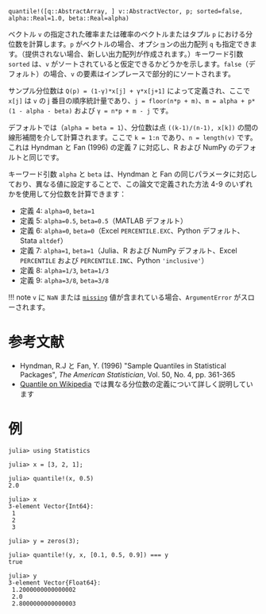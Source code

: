 ```
quantile!([q::AbstractArray, ] v::AbstractVector, p; sorted=false, alpha::Real=1.0, beta::Real=alpha)
```

ベクトル `v` の指定された確率または確率のベクトルまたはタプル `p` における分位数を計算します。`p` がベクトルの場合、オプションの出力配列 `q` も指定できます。（提供されない場合、新しい出力配列が作成されます。）キーワード引数 `sorted` は、`v` がソートされていると仮定できるかどうかを示します。`false`（デフォルト）の場合、`v` の要素はインプレースで部分的にソートされます。

サンプル分位数は `Q(p) = (1-γ)*x[j] + γ*x[j+1]` によって定義され、ここで `x[j]` は `v` の j 番目の順序統計量であり、`j = floor(n*p + m)`、`m = alpha + p*(1 - alpha - beta)` および `γ = n*p + m - j` です。

デフォルトでは（`alpha = beta = 1`）、分位数は点 `((k-1)/(n-1), x[k])` の間の線形補間を介して計算されます。ここで `k = 1:n` であり、`n = length(v)` です。これは Hyndman と Fan (1996) の定義 7 に対応し、R および NumPy のデフォルトと同じです。

キーワード引数 `alpha` と `beta` は、Hyndman と Fan の同じパラメータに対応しており、異なる値に設定することで、この論文で定義された方法 4-9 のいずれかを使用して分位数を計算できます：

  * 定義 4: `alpha=0`, `beta=1`
  * 定義 5: `alpha=0.5`, `beta=0.5`（MATLAB デフォルト）
  * 定義 6: `alpha=0`, `beta=0`（Excel `PERCENTILE.EXC`、Python デフォルト、Stata `altdef`）
  * 定義 7: `alpha=1`, `beta=1`（Julia、R および NumPy デフォルト、Excel `PERCENTILE` および `PERCENTILE.INC`、Python `'inclusive'`）
  * 定義 8: `alpha=1/3`, `beta=1/3`
  * 定義 9: `alpha=3/8`, `beta=3/8`

!!! note
    `v` に `NaN` または [`missing`](@ref) 値が含まれている場合、`ArgumentError` がスローされます。


# 参考文献

  * Hyndman, R.J と Fan, Y. (1996) "Sample Quantiles in Statistical Packages", *The American Statistician*, Vol. 50, No. 4, pp. 361-365
  * [Quantile on Wikipedia](https://en.m.wikipedia.org/wiki/Quantile) では異なる分位数の定義について詳しく説明しています

# 例

```jldoctest
julia> using Statistics

julia> x = [3, 2, 1];

julia> quantile!(x, 0.5)
2.0

julia> x
3-element Vector{Int64}:
 1
 2
 3

julia> y = zeros(3);

julia> quantile!(y, x, [0.1, 0.5, 0.9]) === y
true

julia> y
3-element Vector{Float64}:
 1.2000000000000002
 2.0
 2.8000000000000003
```

